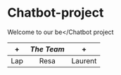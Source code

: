 # Chatbot-project

Welcome to our be</Chatbot project

| + | *The Team* | + |  
| :-----: | :-----: | :-----: |
| Lap | Resa | Laurent |